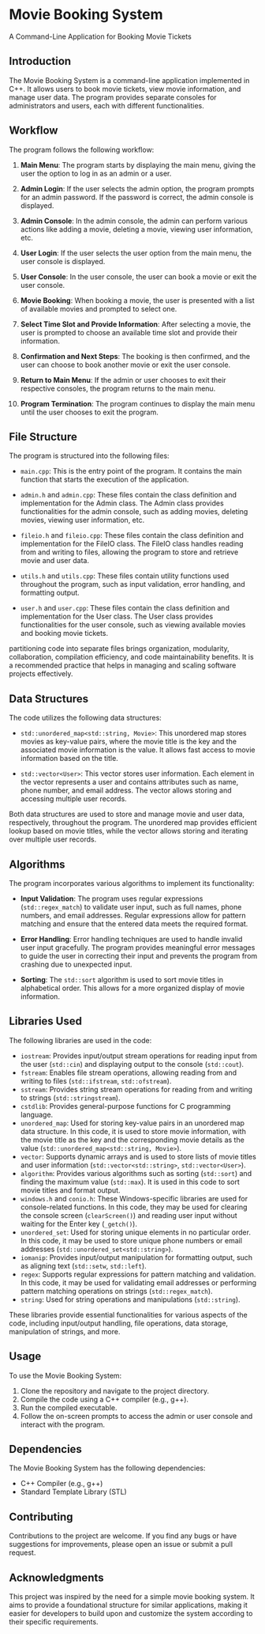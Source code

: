 <div align="center">
</div>

# Movie Booking System
A Command-Line Application for Booking Movie Tickets

## Introduction
The Movie Booking System is a command-line application implemented in C++. It allows users to book movie tickets, view movie information, and manage user data. The program provides separate consoles for administrators and users, each with different functionalities.

## Workflow
The program follows the following workflow:

1. **Main Menu**: The program starts by displaying the main menu, giving the user the option to log in as an admin or a user.

2. **Admin Login**: If the user selects the admin option, the program prompts for an admin password. If the password is correct, the admin console is displayed.

3. **Admin Console**: In the admin console, the admin can perform various actions like adding a movie, deleting a movie, viewing user information, etc.

4. **User Login**: If the user selects the user option from the main menu, the user console is displayed.

5. **User Console**: In the user console, the user can book a movie or exit the user console.

6. **Movie Booking**: When booking a movie, the user is presented with a list of available movies and prompted to select one.

7. **Select Time Slot and Provide Information**: After selecting a movie, the user is prompted to choose an available time slot and provide their information.

8. **Confirmation and Next Steps**: The booking is then confirmed, and the user can choose to book another movie or exit the user console.

9. **Return to Main Menu**: If the admin or user chooses to exit their respective consoles, the program returns to the main menu.

10. **Program Termination**: The program continues to display the main menu until the user chooses to exit the program.

## File Structure
The program is structured into the following files:

- `main.cpp`: This is the entry point of the program. It contains the main function that starts the execution of the application.

- `admin.h` and `admin.cpp`: These files contain the class definition and implementation for the Admin class. The Admin class provides functionalities for the admin console, such as adding movies, deleting movies, viewing user information, etc.

- `fileio.h` and `fileio.cpp`: These files contain the class definition and implementation for the FileIO class. The FileIO class handles reading from and writing to files, allowing the program to store and retrieve movie and user data.

- `utils.h` and `utils.cpp`: These files contain utility functions used throughout the program, such as input validation, error handling, and formatting output.

- `user.h` and `user.cpp`: These files contain the class definition and implementation for the User class. The User class provides functionalities for the user console, such as viewing available movies and booking movie tickets.

partitioning code into separate files brings organization, modularity, collaboration, compilation efficiency, and code maintainability benefits. It is a recommended practice that helps in managing and scaling software projects effectively.

## Data Structures
The code utilizes the following data structures:

- `std::unordered_map<std::string, Movie>`: This unordered map stores movies as key-value pairs, where the movie title is the key and the associated movie information is the value. It allows fast access to movie information based on the title.

- `std::vector<User>`: This vector stores user information. Each element in the vector represents a user and contains attributes such as name, phone number, and email address. The vector allows storing and accessing multiple user records.

Both data structures are used to store and manage movie and user data, respectively, throughout the program. The unordered map provides efficient lookup based on movie titles, while the vector allows storing and iterating over multiple user records.

## Algorithms
The program incorporates various algorithms to implement its functionality:

- **Input Validation**: The program uses regular expressions (`std::regex_match`) to validate user input, such as full names, phone numbers, and email addresses. Regular expressions allow for pattern matching and ensure that the entered data meets the required format.

- **Error Handling**: Error handling techniques are used to handle invalid user input gracefully. The program provides meaningful error messages to guide the user in correcting their input and prevents the program from crashing due to unexpected input.

- **Sorting**: The `std::sort` algorithm is used to sort movie titles in alphabetical order. This allows for a more organized display of movie information.

## Libraries Used
The following libraries are used in the code:

- `iostream`: Provides input/output stream operations for reading input from the user (`std::cin`) and displaying output to the console (`std::cout`).
- `fstream`: Enables file stream operations, allowing reading from and writing to files (`std::ifstream`, `std::ofstream`).
- `sstream`: Provides string stream operations for reading from and writing to strings (`std::stringstream`).
- `cstdlib`: Provides general-purpose functions for C programming language.
- `unordered_map`: Used for storing key-value pairs in an unordered map data structure. In this code, it is used to store movie information, with the movie title as the key and the corresponding movie details as the value (`std::unordered_map<std::string, Movie>`).
- `vector`: Supports dynamic arrays and is used to store lists of movie titles and user information (`std::vector<std::string>`, `std::vector<User>`).
- `algorithm`: Provides various algorithms such as sorting (`std::sort`) and finding the maximum value (`std::max`). It is used in this code to sort movie titles and format output.
- `windows.h` and `conio.h`: These Windows-specific libraries are used for console-related functions. In this code, they may be used for clearing the console screen (`clearScreen()`) and reading user input without waiting for the Enter key (`_getch()`).
- `unordered_set`: Used for storing unique elements in no particular order. In this code, it may be used to store unique phone numbers or email addresses (`std::unordered_set<std::string>`).
- `iomanip`: Provides input/output manipulation for formatting output, such as aligning text (`std::setw`, `std::left`).
- `regex`: Supports regular expressions for pattern matching and validation. In this code, it may be used for validating email addresses or performing pattern matching operations on strings (`std::regex_match`).
- `string`: Used for string operations and manipulations (`std::string`).

These libraries provide essential functionalities for various aspects of the code, including input/output handling, file operations, data storage, manipulation of strings, and more.

## Usage
To use the Movie Booking System:

1. Clone the repository and navigate to the project directory.
2. Compile the code using a C++ compiler (e.g., g++).
3. Run the compiled executable.
4. Follow the on-screen prompts to access the admin or user console and interact with the program.

## Dependencies
The Movie Booking System has the following dependencies:

- C++ Compiler (e.g., g++)
- Standard Template Library (STL)

## Contributing
Contributions to the project are welcome. If you find any bugs or have suggestions for improvements, please open an issue or submit a pull request.

## Acknowledgments
This project was inspired by the need for a simple movie booking system. It aims to provide a foundational structure for similar applications, making it easier for developers to build upon and customize the system according to their specific requirements.
